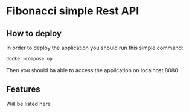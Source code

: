 
# Fibonacci simple Rest API 

## How to deploy

In order to deploy the application you should run this simple command:

```bash
docker-compose up
```

Then you should ba able to access the application on localhost:8080

## Features

Will be listed here